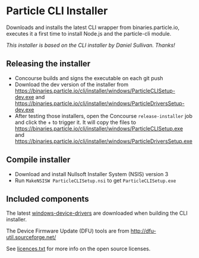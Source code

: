 # Particle CLI Installer

Downloads and installs the latest CLI wrapper from binaries.particle.io,
executes it a first time to install Node.js and the particle-cli module.

*This installer is based on the CLI installer by Daniel Sullivan. Thanks!*

## Releasing the installer

- Concourse builds and signs the executable on each git push
- Download the dev version of the installer from <https://binaries.particle.io/cli/installer/windows/ParticleCLISetup-dev.exe> and <https://binaries.particle.io/cli/installer/windows/ParticleDriversSetup-dev.exe>
- After testing those installers, open the Concourse `release-installer` job and click the + to trigger it. It will copy the files to <https://binaries.particle.io/cli/installer/windows/ParticleCLISetup.exe> and <https://binaries.particle.io/cli/installer/windows/ParticleDriversSetup.exe>

## Compile installer

- Download and install Nullsoft Installer System (NSIS) version 3
- Run `MakeNSISW ParticleCLISetup.nsi` to get `ParticleCLISetup.exe`

## Included components

The latest [windows-device-drivers](https://github.com/particle-iot/windows-device-drivers) are downloaded when building the CLI installer.

The Device Firmware Update (DFU) tools are from <http://dfu-util.sourceforge.net/>

See [licences.txt](/installer/windows/licenses.txt) for more info on the open source licenses.
